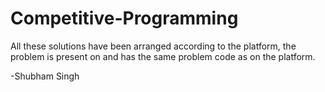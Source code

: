 # Competitive-Programming
All these solutions have been arranged according to the platform, the problem is present on and 
has the same problem code as on the platform.

-Shubham Singh
